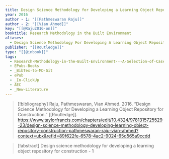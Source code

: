 ```yaml
---
title: Design Science Methodology for Developing a Learning Object Repository for Construction
year: 2016
author - 1: "[[Pathmeswaran Raju]]"
author - 2: "[[Vian Ahmed]]"
key: "[[@Raju2016-on]]"
booktitle: Research Methodology in the Built Environment
aliases:
  - Design Science Methodology For Developing A Learning Object Repository For Construction
publisher: "[[Routledge]]"
type: "[[@inbook]]"
tags:
  - Research-Methodology-in-the-Built-Environment---A-Selection-of-Case-Studies
  - EPubs-Books
  - _BibTex-to-MD-Git
  - ePub
  - _In-ClickUp
  - AEC
  - _New-Literature
---
```


> [!bibliography]
> Raju, Pathmeswaran, Vian Ahmed. 2016. “Design Science Methodology for Developing a Learning Object Repository for Construction.” [[Routledge]]. https://www.taylorfrancis.com/chapters/edit/10.4324/9781315725529-23/design-science-methodology-developing-learning-object-repository-construction-pathmeswaran-raju-vian-ahmed?context=ubx&refId=89f622fe-6578-4ac2-9024-65d565a9ccdd

> [!abstract]
> Design science methodology for developing a learning object repository for construction - 1